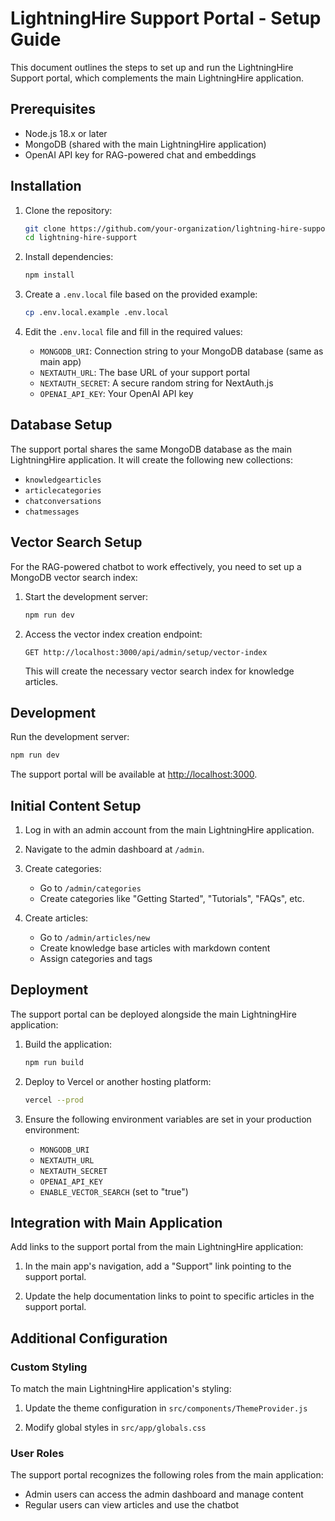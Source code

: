 # LightningHire Support Portal - Setup Guide

This document outlines the steps to set up and run the LightningHire Support portal, which complements the main LightningHire application.

## Prerequisites

- Node.js 18.x or later
- MongoDB (shared with the main LightningHire application)
- OpenAI API key for RAG-powered chat and embeddings

## Installation

1. Clone the repository:
   ```bash
   git clone https://github.com/your-organization/lightning-hire-support.git
   cd lightning-hire-support
   ```

2. Install dependencies:
   ```bash
   npm install
   ```

3. Create a `.env.local` file based on the provided example:
   ```bash
   cp .env.local.example .env.local
   ```

4. Edit the `.env.local` file and fill in the required values:
   - `MONGODB_URI`: Connection string to your MongoDB database (same as main app)
   - `NEXTAUTH_URL`: The base URL of your support portal
   - `NEXTAUTH_SECRET`: A secure random string for NextAuth.js
   - `OPENAI_API_KEY`: Your OpenAI API key

## Database Setup

The support portal shares the same MongoDB database as the main LightningHire application. It will create the following new collections:

- `knowledgearticles`
- `articlecategories`
- `chatconversations`
- `chatmessages`

## Vector Search Setup

For the RAG-powered chatbot to work effectively, you need to set up a MongoDB vector search index:

1. Start the development server:
   ```bash
   npm run dev
   ```

2. Access the vector index creation endpoint:
   ```
   GET http://localhost:3000/api/admin/setup/vector-index
   ```
   
   This will create the necessary vector search index for knowledge articles.

## Development

Run the development server:

```bash
npm run dev
```

The support portal will be available at [http://localhost:3000](http://localhost:3000).

## Initial Content Setup

1. Log in with an admin account from the main LightningHire application.

2. Navigate to the admin dashboard at `/admin`.

3. Create categories:
   - Go to `/admin/categories`
   - Create categories like "Getting Started", "Tutorials", "FAQs", etc.

4. Create articles:
   - Go to `/admin/articles/new`
   - Create knowledge base articles with markdown content
   - Assign categories and tags

## Deployment

The support portal can be deployed alongside the main LightningHire application:

1. Build the application:
   ```bash
   npm run build
   ```

2. Deploy to Vercel or another hosting platform:
   ```bash
   vercel --prod
   ```

3. Ensure the following environment variables are set in your production environment:
   - `MONGODB_URI`
   - `NEXTAUTH_URL`
   - `NEXTAUTH_SECRET`
   - `OPENAI_API_KEY`
   - `ENABLE_VECTOR_SEARCH` (set to "true")

## Integration with Main Application

Add links to the support portal from the main LightningHire application:

1. In the main app's navigation, add a "Support" link pointing to the support portal.

2. Update the help documentation links to point to specific articles in the support portal.

## Additional Configuration

### Custom Styling

To match the main LightningHire application's styling:

1. Update the theme configuration in `src/components/ThemeProvider.js`

2. Modify global styles in `src/app/globals.css`

### User Roles

The support portal recognizes the following roles from the main application:
- Admin users can access the admin dashboard and manage content
- Regular users can view articles and use the chatbot